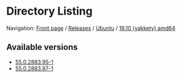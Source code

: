 # Directory Listing

Navigation: [Front page](/ungoogled-chromium-binaries/) / [Releases](/ungoogled-chromium-binaries/releases/) / [Ubuntu](/ungoogled-chromium-binaries/releases/ubuntu) / [16.10 (yakkety) amd64](/ungoogled-chromium-binaries/releases/ubuntu/yakkety_amd64)

## Available versions

* [55.0.2883.95-1](/ungoogled-chromium-binaries/releases/ubuntu/yakkety_amd64/55.0.2883.95-1)
* [55.0.2883.87-1](/ungoogled-chromium-binaries/releases/ubuntu/yakkety_amd64/55.0.2883.87-1)


